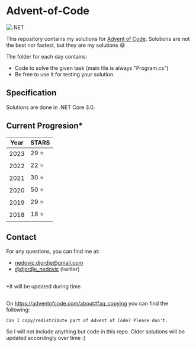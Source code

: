 # Advent-of-Code

![.NET](https://github.com/DjolenceTipic/Advent-of-Code/workflows/.NET/badge.svg?branch=main)

This repository contains my solutions for [Advent of Code](https://adventofcode.com/). 
Solutions are not the best nor fastest, but they are my solutions :smile:

The folder for each day contains:
- Code to solve the given task (main file is always "Program.cs")
- Be free to use it for testing your solution.

## Specification
Solutions are done in .NET Core 3.0.

## Current Progresion*

| Year | STARS |
 ------------- | ------------- |
 2023 | 29 :star:|
 2022 | 22 :star:|
 2021 | 30 :star:|
 2020 | 50 :star:|
 2019 | 29 :star:|
 2018 | 18 :star:|

## Contact
For any questions, you can find me at:
- nedovic.djordje@gmail.com
- [@djordje_nedovic](https://twitter.com/djordje_nedovic) (twitter)

##
*It will be updated during time

##
On https://adventofcode.com/about#faq_copying you can find the following:

```
Can I copy/redistribute part of Advent of Code? Please don't.
```

So I will not include anything but code in this repo. Older solutions will be updated accordingly over time :)

